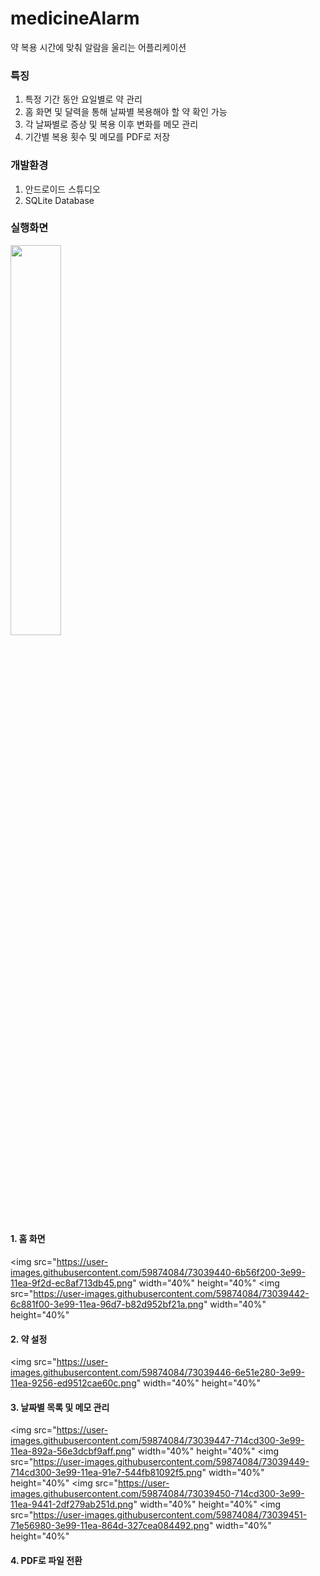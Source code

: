 # medicineAlarm

약 복용 시간에 맞춰 알람을 울리는 어플리케이션

### 특징
1. 특정 기간 동안 요일별로 약 관리
2. 홈 화면 및 달력을 통해 날짜별 복용해야 할 약 확인 가능
3. 각 날짜별로 증상 및 복용 이후 변화를 메모 관리
4. 기간별 복용 횟수 및 메모를 PDF로 저장

### 개발환경
1. 안드로이드 스튜디오
2. SQLite Database

### 실행화면
<img src="https://user-images.githubusercontent.com/59874084/73039438-698d2e80-3e99-11ea-996a-89c2cca3cb76.png" width="40%" height="40%"></img>

#### 1. 홈 화면
 
 
<img src="https://user-images.githubusercontent.com/59874084/73039440-6b56f200-3e99-11ea-9f2d-ec8af713db45.png" width="40%" height="40%"</img>
<img src="https://user-images.githubusercontent.com/59874084/73039442-6c881f00-3e99-11ea-96d7-b82d952bf21a.png" width="40%" height="40%"</img>
#### 2. 약 설정


<img src="https://user-images.githubusercontent.com/59874084/73039446-6e51e280-3e99-11ea-9256-ed9512cae60c.png" width="40%" height="40%"</img>

#### 3. 날짜별 목록 및 메모 관리


<img src="https://user-images.githubusercontent.com/59874084/73039447-714cd300-3e99-11ea-892a-56e3dcbf9aff.png" width="40%" height="40%"</img>
<img src="https://user-images.githubusercontent.com/59874084/73039449-714cd300-3e99-11ea-91e7-544fb81092f5.png" width="40%" height="40%"</img>
<img src="https://user-images.githubusercontent.com/59874084/73039450-714cd300-3e99-11ea-9441-2df279ab251d.png" width="40%" height="40%"</img>
<img src="https://user-images.githubusercontent.com/59874084/73039451-71e56980-3e99-11ea-864d-327cea084492.png" width="40%" height="40%"</img>

#### 4. PDF로 파일 전환 
